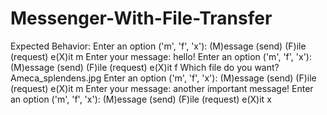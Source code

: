 # Messenger-With-File-Transfer
Expected Behavior:
Enter an option ('m', 'f', 'x'):
  (M)essage (send)
  (F)ile (request)
 e(X)it
m
Enter your message:
hello!
Enter an option ('m', 'f', 'x'):
  (M)essage (send)
  (F)ile (request)
 e(X)it
f
Which file do you want?
Ameca_splendens.jpg
Enter an option ('m', 'f', 'x'):
  (M)essage (send)
  (F)ile (request)
 e(X)it
m
Enter your message:
another important message!
Enter an option ('m', 'f', 'x'):
  (M)essage (send)
  (F)ile (request)
 e(X)it
x

